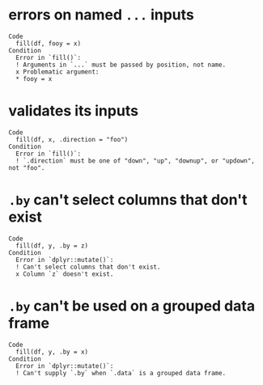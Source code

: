 # errors on named `...` inputs

    Code
      fill(df, fooy = x)
    Condition
      Error in `fill()`:
      ! Arguments in `...` must be passed by position, not name.
      x Problematic argument:
      * fooy = x

# validates its inputs

    Code
      fill(df, x, .direction = "foo")
    Condition
      Error in `fill()`:
      ! `.direction` must be one of "down", "up", "downup", or "updown", not "foo".

# `.by` can't select columns that don't exist

    Code
      fill(df, y, .by = z)
    Condition
      Error in `dplyr::mutate()`:
      ! Can't select columns that don't exist.
      x Column `z` doesn't exist.

# `.by` can't be used on a grouped data frame

    Code
      fill(df, y, .by = x)
    Condition
      Error in `dplyr::mutate()`:
      ! Can't supply `.by` when `.data` is a grouped data frame.

